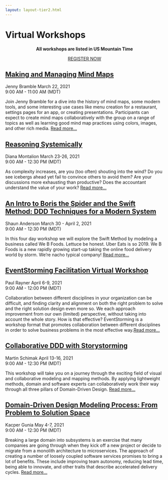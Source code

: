 ```yaml
---
layout: layout-tier2.html
---
```

<div class="section hero workshops"></div>
<div class="container">
    <div class="col-lg-8 col-lg-offset-2">
        <h1 class="text-center">Virtual Workshops</h1>
        <div class="row">
            <div class="col-xs-12" align="center">
                <p><strong>All workshops are listed in US Mountain Time</strong></p>
                <a class="btn" href="https://ti.to/EDDD/explore-ddd-2021-spring-workshops">REGISTER NOW</a>
            </div>
        </div>
    </div>
</div>
<div class="container workshops-index-page">
    <div class="col-lg-10 col-lg-offset-1">
        <!-- begin workshop element -->
        <div class="row">
            <div class="col-xs-12 col-sm-2">
                <div class="speaker-container">
                    <a href="jenny-bramble.html"><div class="speaker-img jenny-bramble"></div></a>
                </div>
            </div>
            <div class="col-xs-12 col-sm-10 workshops-index-page--item">
                <h2><a href="jenny-bramble.html">Making and Managing Mind Maps</a></h2>
                <p>
                    <span class="speaker-name">Jenny Bramble</span>
                    <span class="duration">March 22, 2021<br>9:00 AM - 11:00 AM (MDT)</span>
                </p>
                <p>Join Jenny Bramble for a dive into the history of mind maps, some modern tools, and some interesting use cases like menu creation for a restaurant, settings pages for an app, or creating presentations.  Participants can expect to create mind maps collaboratively with the group on a range of topics as well as learning good mind map practices using colors, images, and other rich media. <a href="jenny-bramble.html">Read more...</a></p>
            </div>
        </div>
        <!-- begin workshop element -->
        <div class="row">
            <div class="col-xs-12 col-sm-2">
                <div class="speaker-container">
                    <a href="diana-montalion.html"><div class="speaker-img diana-montalion"></div></a>
                </div>
            </div>
            <div class="col-xs-12 col-sm-10 workshops-index-page--item">
                <h2><a href="diana-montalion.html">Reasoning Systemically</a></h2>
                <p>
                    <span class="speaker-name">Diana Montalion</span>
                    <span class="duration">March 23-26, 2021<br>9:00 AM - 12:30 PM (MDT)</span>
                </p>
                <p>As complexity increases, are you (too often) shouting into the wind? Do you see icebergs ahead yet fail to convince others to avoid them? Are your discussions more exhausting than productive? Does the accountant understand the value of your work? <a href="diana-montalion.html">Read more...</a></p>
            </div>
        </div>
        <!-- begin workshop element -->
        <div class="row">
            <div class="col-xs-12 col-sm-2">
                <div class="speaker-container">
                    <a href="shaun-anderson.html"><div class="speaker-img shaun-anderson"></div></a>
                </div>
            </div>
            <div class="col-xs-12 col-sm-10 workshops-index-page--item">
                <h2><a href="shaun-anderson.html">An Intro to Boris the Spider and the Swift Method: DDD Techniques for a Modern System</a></h2>
                <p>
                    <span class="speaker-name">Shaun Anderson</span>
                    <span class="duration">March 30 - April 2, 2021<br>9:00 AM - 12:30 PM (MDT)</span>
                </p>
                <p>In this four day workshop we will explore the Swift Method by modeling a business called We B Foods. Lettuce be honest. Uber Eats is so 2019. We B Foods is a new rapidly growing start-up taking the online food delivery world by storm. We’re nacho typical company! <a href="shaun-anderson.html">Read more...</a></p>
            </div>
        </div>
        <!-- begin workshop element -->
        <div class="row">
            <div class="col-xs-12 col-sm-2">
                <div class="speaker-container">
                    <a href="paul-rayner.html"><div class="speaker-img paul-rayner"></div></a>
                </div>
            </div>
            <div class="col-xs-12 col-sm-10 workshops-index-page--item">
                <h2><a href="paul-rayner.html">EventStorming Facilitation Virtual Workshop</a></h2>
                <p>
                    <span class="speaker-name">Paul Rayner</span>
                    <span class="duration">April 6-9, 2021<br>9:00 AM - 12:00 PM (MDT)</span>
                </p>
                <p>Collaboration between different disciplines in your organization can be difficult, and finding clarity and alignment on both the right problem to solve and the right solution design even more so. We each approach improvement from our own (limited) perspective, without taking into account the whole story. How is that effective? EventStorming is a workshop format that promotes collaboration between different disciplines in order to solve business problems in the most effective way.<a href="paul-rayner.html">Read more...</a></p>
            </div>
        </div>
        <!-- begin workshop element -->
        <div class="row">
            <div class="col-xs-12 col-sm-2">
                <div class="speaker-container">
                    <a href="martin-schimak.html"><div class="speaker-img martin-schimak"></div></a>
                </div>
            </div>
            <div class="col-xs-12 col-sm-10 workshops-index-page--item">
                <h2><a href="martin-schimak.html">Collaborative DDD with Storystorming</a></h2>
                <p>
                    <span class="speaker-name">Martin Schimak</span>
                    <span class="duration">April 13-16, 2021<br>9:00 AM - 12:30 PM (MDT)</span>
                </p>
                <p>This workshop will take you on a journey through the exciting field of visual and collaborative modeling and mapping methods. By applying lightweight methods, domain and software experts can collaboratively work their way through all three pillars of Domain-Driven Design. <a href="martin-schimak.html">Read more...</a></p>
            </div>
        </div>
        <!-- begin workshop element -->
        <div class="row">
            <div class="col-xs-12 col-sm-2">
                <div class="speaker-container">
                    <a href="kacper-gunia.html"><div class="speaker-img kacper-gunia"></div></a>
                </div>
            </div>
            <div class="col-xs-12 col-sm-10 workshops-index-page--item">
                <h2><a href="kacper-gunia.html">Domain-Driven Design Modeling Process: From Problem to Solution Space</a></h2>
                <p>
                    <span class="speaker-name">Kacper Gunia</span>
                    <span class="duration">May 4-7, 2021<br>9:00 AM - 12:30 PM (MDT)</span>
                </p>
                <p>Breaking a large domain into subsystems is an exercise that many companies are going through when they kick off a new project or decide to migrate from a monolith architecture to microservices. The approach of creating a number of loosely coupled software services promises to bring a lot of benefits. These include improving team autonomy, reducing lead time, being able to innovate, and other traits that describe accelerated delivery cycles. <a href="kacper-gunia.html">Read more...</a></p>
            </div>
        </div>
    </div>
</div>

